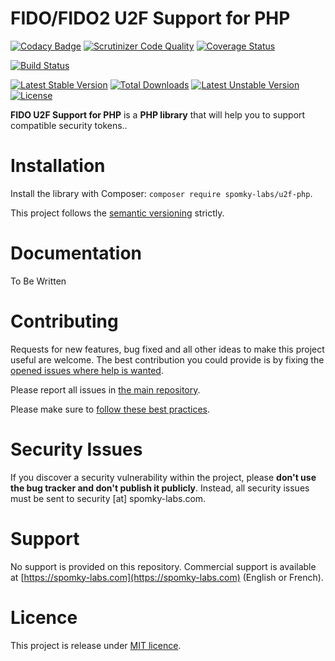 FIDO/FIDO2 U2F Support for PHP
==============================

[![Codacy Badge](https://api.codacy.com/project/badge/Grade/d79e00af48ec4ca49b0d99a711282e77)](https://app.codacy.com/app/Spomky/u2f-php?utm_source=github.com&utm_medium=referral&utm_content=Spomky-Labs/u2f-php&utm_campaign=Badge_Grade_Dashboard)
[![Scrutinizer Code Quality](https://scrutinizer-ci.com/g/Spomky-Labs/u2f-php/badges/quality-score.png?b=master)](https://scrutinizer-ci.com/g/Spomky-Labs/u2f-php/?branch=master)
[![Coverage Status](https://coveralls.io/repos/github/Spomky-Labs/u2f-php/badge.svg?branch=master)](https://coveralls.io/github/Spomky-Labs/u2f-php?branch=master)

[![Build Status](https://travis-ci.org/Spomky-Labs/u2f-php.svg?branch=master)](https://travis-ci.org/Spomky-Labs/u2f-php)

[![Latest Stable Version](https://poser.pugx.org/spomky-labs/u2f-php/v/stable.png)](https://packagist.org/packages/spomky-labs/u2f-php)
[![Total Downloads](https://poser.pugx.org/spomky-labs/u2f-php/downloads.png)](https://packagist.org/packages/spomky-labs/u2f-php)
[![Latest Unstable Version](https://poser.pugx.org/spomky-labs/u2f-php/v/unstable.png)](https://packagist.org/packages/spomky-labs/u2f-php)
[![License](https://poser.pugx.org/spomky-labs/u2f-php/license.png)](https://packagist.org/packages/spomky-labs/u2f-php)

**FIDO U2F Support for PHP** is a **PHP library** that will help you to support compatible security tokens..

# Installation

Install the library with Composer: `composer require spomky-labs/u2f-php`.

This project follows the [semantic versioning](http://semver.org/) strictly.

# Documentation

To Be Written

# Contributing

Requests for new features, bug fixed and all other ideas to make this project useful are welcome.
The best contribution you could provide is by fixing the [opened issues where help is wanted](https://github.com/Spomky-Labs/u2f-php/issues?q=is%3Aissue+is%3Aopen+label%3A%22help+wanted%22).

Please report all issues in [the main repository](https://github.com/Spomky-Labs/u2f-php/issues).

Please make sure to [follow these best practices](.github/CONTRIBUTING.md).

# Security Issues

If you discover a security vulnerability within the project, please **don't use the bug tracker and don't publish it publicly**.
Instead, all security issues must be sent to security [at] spomky-labs.com.

# Support

No support is provided on this repository. Commercial support is available at [https://spomky-labs.com](https://spomky-labs.com) (English or French).

# Licence

This project is release under [MIT licence](LICENSE).
